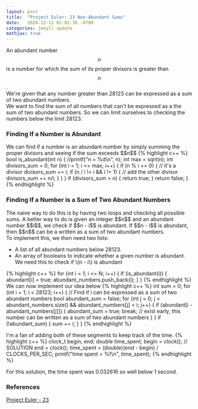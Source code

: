 ```yaml
---
layout: post
title:  "Project Euler: 23 Non-Abundant Sums"
date:   2024-12-12 01:01:36 -0700
categories: jekyll update
mathjax: true
---
```

An abundant number $$n$$ is a number for which the sum of its proper divisors is greater than $$n$$.
<br>
We're given that any number greater than 28123 can be expressed as a sum of two abundant numbers.
<br>
We want to find the sum of all numbers that can't be expressed as a the sum of two abundant numbers. So we can limit ourselves to checking the numbers below the limit 28123.
<br>
<!------------------------------------------------------------------------------------>
<h3>Finding If a Number is Abundant</h3>
We can find if a number is an abundant number by simply summing the proper divisors and seeing if the sum exceeds $$n$$
{% highlight c++ %} bool is_abundant(int n) {
    //printf("n = %d\n", n);
    int max = sqrt(n);
    int divisors_sum = 0;
    for (int i = 1; i <= max; i++) {
        if (n % i == 0) { // it's a divisor
            divisors_sum += i;
            if (n / i != i && i != 1) { // add the other divisor
                divisors_sum += n/i;
            }
        }
    }
    if (divisors_sum > n) {
        return true;
    }
    return false;
}
{% endhighlight %}
<br>
<!------------------------------------------------------------------------------------>
<h3>Finding If a Number is a Sum of Two Abundant Numbers</h3>
The naive way to do this is by having two loops and checking all possible sums. A better way to do is given an integer $$n$$ and an abundant number $$i$$, we check if $$n - i$$ is abundant. If $$n - i$$ is abundant, then $$n$$ can be a written as a sum of two abundant numbers.
<br>
To implement this, we then need two lists:
<ul>
	<li> A list of all abundant numbers below 28123.</li>
	<li> An array of booleans to indicate whether a given number is abundant. We need this to check if \(n - i\) is abundant </li>
</ul>
{% highlight c++ %}
for (int i = 1; i <= N; i++) {
    if (is_abundant(i)) {
        abundant[i] = true;
        abundant_numbers.push_back(i);
    }
}
{% endhighlight %}
We can now implement our idea below
{% highlight c++ %}
int sum = 0;
for (int i = 1; i < 28123; i++) {
    // Find if i can be expressed as a sum of two abundant numbers
    bool abundant_sum = false;
    for (int j = 0; j < abundant_numbers.size() && abundant_numbers[j] < i; j++) {
        if (abundant[i - abundant_numbers[j]]) {
            abundant_sum = true;
            break; // exist early, this number can be written as a sum of two abundant numbers
        }
    }
    if (!abundant_sum) {
        sum += i;
    }
}
{% endhighlight %}

I'm a fan of adding both of these segments to keep track of the time. 
{% highlight c++ %}
clock_t begin, end;
double time_spent;
begin = clock();
// SOLUTION
end = clock();
time_spent = (double)(end - begin) / CLOCKS_PER_SEC;
printf("time spent = %f\n", time_spent);
{% endhighlight %}

For this solution, the time spent was 0.032616 so well below 1 second.
<br>
<!------------------------------------------------------------------------------------>
<h3>References</h3>
<a href="https://projecteuler.net/problem=23">Project Euler - 23</a>
<br>

